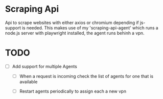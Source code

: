 # Scraping Api

Api to scrape websites with either axios or chromium depending if js-support is needed.
This makes use of my 'scraping-api-agent' which runs a node.js server with playwright installed,
the agent runs behinh a vpn.

# TODO

- [ ] Add support for multiple Agents
  - [ ] When a request is incoming check the list of agents for one that is available
  - [ ] Restart agents periodically to assign each a new vpn


